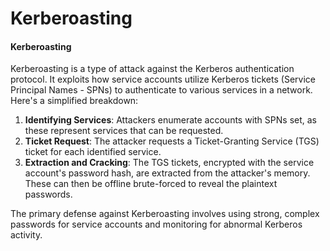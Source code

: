 # Kerberoasting

#### Kerberoasting

Kerberoasting is a type of attack against the Kerberos authentication protocol. It exploits how service accounts utilize Kerberos tickets (Service Principal Names - SPNs) to authenticate to various services in a network. Here's a simplified breakdown:

1. **Identifying Services**: Attackers enumerate accounts with SPNs set, as these represent services that can be requested.
2. **Ticket Request**: The attacker requests a Ticket-Granting Service (TGS) ticket for each identified service.
3. **Extraction and Cracking**: The TGS tickets, encrypted with the service account's password hash, are extracted from the attacker's memory. These can then be offline brute-forced to reveal the plaintext passwords.

The primary defense against Kerberoasting involves using strong, complex passwords for service accounts and monitoring for abnormal Kerberos activity.
